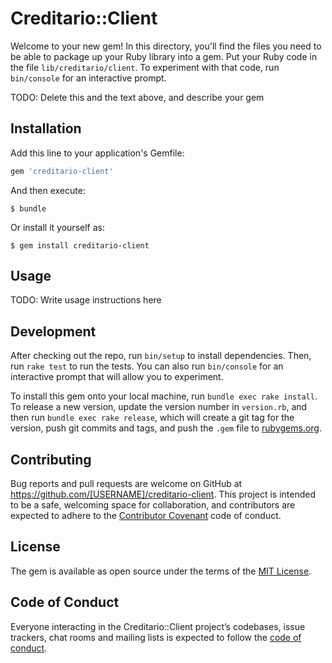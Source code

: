 # Creditario::Client

Welcome to your new gem! In this directory, you'll find the files you need to be able to package up your Ruby library into a gem. Put your Ruby code in the file `lib/creditario/client`. To experiment with that code, run `bin/console` for an interactive prompt.

TODO: Delete this and the text above, and describe your gem

## Installation

Add this line to your application's Gemfile:

```ruby
gem 'creditario-client'
```

And then execute:

    $ bundle

Or install it yourself as:

    $ gem install creditario-client

## Usage

TODO: Write usage instructions here

## Development

After checking out the repo, run `bin/setup` to install dependencies. Then, run `rake test` to run the tests. You can also run `bin/console` for an interactive prompt that will allow you to experiment.

To install this gem onto your local machine, run `bundle exec rake install`. To release a new version, update the version number in `version.rb`, and then run `bundle exec rake release`, which will create a git tag for the version, push git commits and tags, and push the `.gem` file to [rubygems.org](https://rubygems.org).

## Contributing

Bug reports and pull requests are welcome on GitHub at https://github.com/[USERNAME]/creditario-client. This project is intended to be a safe, welcoming space for collaboration, and contributors are expected to adhere to the [Contributor Covenant](http://contributor-covenant.org) code of conduct.

## License

The gem is available as open source under the terms of the [MIT License](http://opensource.org/licenses/MIT).

## Code of Conduct

Everyone interacting in the Creditario::Client project’s codebases, issue trackers, chat rooms and mailing lists is expected to follow the [code of conduct](https://github.com/[USERNAME]/creditario-client/blob/master/CODE_OF_CONDUCT.md).

